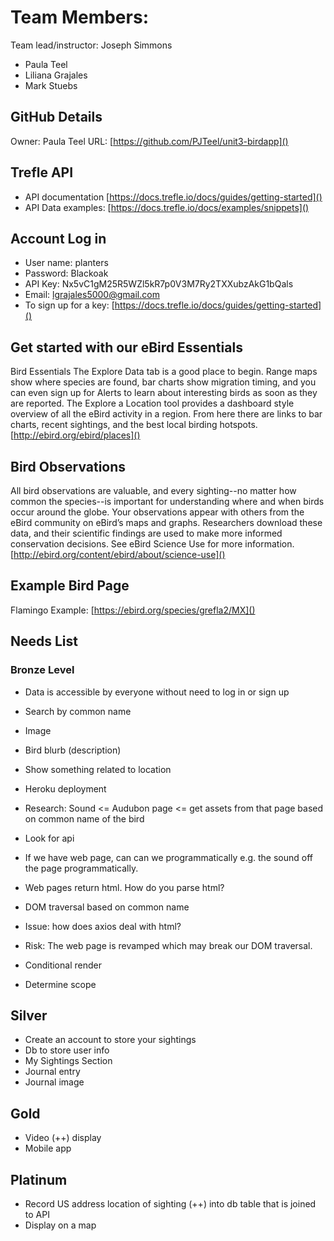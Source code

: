 # Team Members:
Team lead/instructor: Joseph Simmons
- Paula Teel
- Liliana Grajales
- Mark Stuebs

## GitHub Details
Owner: Paula Teel
URL: [https://github.com/PJTeel/unit3-birdapp]()


## Trefle API  
- API documentation
    [https://docs.trefle.io/docs/guides/getting-started]()
- API Data examples:
    [https://docs.trefle.io/docs/examples/snippets]()



## Account Log in
- User name: planters
- Password:  Blackoak
- API Key: Nx5vC1gM25R5WZl5kR7p0V3M7Ry2TXXubzAkG1bQals
- Email: lgrajales5000@gmail.com
- To sign up for a key: [https://docs.trefle.io/docs/guides/getting-started]()

## Get started with our eBird Essentials
Bird Essentials
The Explore Data tab is a good place to begin. Range maps show where species are found, bar charts show migration timing, and you can even sign up for Alerts to learn about interesting birds as soon as they are reported. The Explore a Location tool provides a dashboard style overview of all the eBird activity in a region. From here there are links to bar charts, recent sightings, and the best local birding hotspots.
[http://ebird.org/ebird/places]()

## Bird Observations
All bird observations are valuable, and every sighting--no matter how common the species--is important for understanding where and when birds occur around the globe. Your observations appear with others from the eBird community on eBird’s maps and graphs. Researchers download these data, and their scientific findings are used to make more informed conservation decisions. See eBird Science Use for more information.
[http://ebird.org/content/ebird/about/science-use]()
## Example Bird Page
Flamingo Example: [https://ebird.org/species/grefla2/MX]()

## Needs List
### Bronze Level
- Data is accessible by everyone without need to log in or sign up
- Search by common name
- Image
- Bird blurb (description)
- Show something related to location
- Heroku deployment

- Research: Sound <= Audubon page <= get assets from that page based on common name of the bird
- Look for api
- If we have web page, can can we programmatically e.g. the sound off the page programmatically.
- Web pages return html.  How do you parse html?
- DOM traversal based on common name
- Issue:  how does axios deal with html? 
- Risk:  The web page is revamped which may break our DOM traversal.
- Conditional render
- Determine scope

## Silver
- Create an account to store your sightings
- Db to store user info
- My Sightings Section
- Journal entry
- Journal image

## Gold
- Video (++) display
- Mobile app

## Platinum
- Record US address location of sighting (++) into db table that is joined to API
- Display on a map



